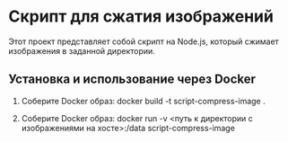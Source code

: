 # Скрипт для сжатия изображений

Этот проект представляет собой скрипт на Node.js, который сжимает изображения в заданной директории.

## Установка и использование через Docker

1. Соберите Docker образ:
docker build -t script-compress-image .

2. Соберите Docker образ:
docker run -v <путь к директории с изображениями на хосте>:/data script-compress-image


